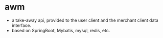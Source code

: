 # awm
- a take-away api, provided to the user client and the merchant client data interface.
- based on SpringBoot, Mybatis, mysql, redis, etc.